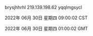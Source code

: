 brysjhhrhl 219.139.198.62 yqqlmgsycl

2022年 06月 30日 星期四 09:00:02 CST

2022年 06月 30日 星期四 01:00:02 GMT
